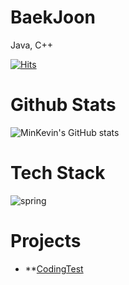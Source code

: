 # BaekJoon
Java, C++

[![Hits](https://hits.seeyoufarm.com/api/count/incr/badge.svg?url=https%3A%2F%2Fgithub.com%2Falswkdrb1&count_bg=%2379C83D&title_bg=%23555555&icon=&icon_color=%23E7E7E7&title=hits&edge_flat=false)](https://hits.seeyoufarm.com)

# Github Stats
![MinKevin's GitHub stats](https://github-readme-stats.vercel.app/api?username=MinKevin)

# Tech Stack
![spring](https://img.shields.io/badge/Spring-6DB33F?style=for-the-badge&logo=spring&logoColor=white)

# Projects
* **[CodingTest](https://github.com/alswkdrb1/BaekJoon)
